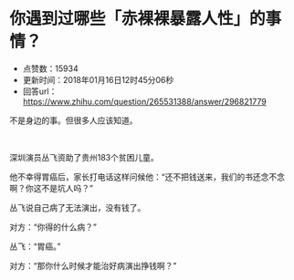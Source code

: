# 你遇到过哪些「赤裸裸暴露人性」的事情？
- 点赞数：15934
- 更新时间：2018年01月16日12时45分06秒
- 回答url：https://www.zhihu.com/question/265531388/answer/296821779
<body>
 <p data-pid="Bsz4R9sD">不是身边的事。但很多人应该知道。</p>
 <p class="ztext-empty-paragraph"><br></p>
 <p data-pid="W7ISbVum">深圳演员丛飞资助了贵州183个贫困儿童。</p>
 <p data-pid="W8-S3YO2">他不幸得胃癌后，家长打电话这样问候他：“还不把钱送来，我们的书还念不念啊？你这不是坑人吗？”</p>
 <p data-pid="utSDko__">丛飞说自己病了无法演出，没有钱了。</p>
 <p data-pid="UhBSibpJ">对方：“你得的什么病？”</p>
 <p data-pid="7NcRB2is">丛飞：“胃癌。”</p>
 <p data-pid="PfDTjcJZ">对方：“那你什么时候才能治好病演出挣钱啊？”</p>
 <p></p>
</body>
